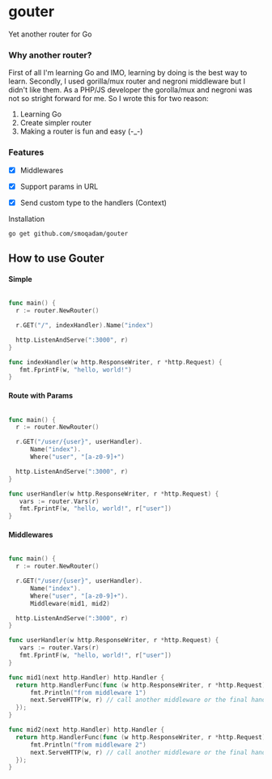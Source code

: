 # gouter
Yet another router for Go

### Why another router?

First of all I'm learning Go and IMO, learning by doing is the best way to learn. Secondly, I used gorilla/mux router and negroni 
middleware but I didn't like them. As a PHP/JS developer the gorolla/mux and negroni was not so stright forward for me. 
So I wrote this for two reason:

 1. Learning Go
 2. Create simpler router
 3. Making a router is fun and easy (-_-)

### Features

- [x] Middlewares
- [x] Support params in URL 
- [x] Send custom type to the handlers (Context)


Installation

`go get github.com/smoqadam/gouter`


## How to use Gouter

#### Simple 

```go

func main() {
  r := router.NewRouter()

  r.GET("/", indexHandler).Name("index")

  http.ListenAndServe(":3000", r)
}

func indexHandler(w http.ResponseWriter, r *http.Request) {
   fmt.FprintF(w, "hello, world!")
}

```

#### Route with Params

```go

func main() {
  r := router.NewRouter()

  r.GET("/user/{user}", userHandler).
      Name("index").
      Where("user", "[a-z0-9]+")

  http.ListenAndServe(":3000", r)
}

func userHandler(w http.ResponseWriter, r *http.Request) {
   vars := router.Vars(r)
   fmt.FprintF(w, "hello, world!", r["user"])
}

```

####  Middlewares

```go

func main() {
  r := router.NewRouter()

  r.GET("/user/{user}", userHandler).
      Name("index").
      Where("user", "[a-z0-9]+").
      Middleware(mid1, mid2)

  http.ListenAndServe(":3000", r)
}

func userHandler(w http.ResponseWriter, r *http.Request) {
   vars := router.Vars(r)
   fmt.FprintF(w, "hello, world!", r["user"])
}

func mid1(next http.Handler) http.Handler {
  return http.HandlerFunc(func (w http.ResponseWriter, r *http.Request){
      fmt.Println("from middleware 1")
      next.ServeHTTP(w, r) // call another middleware or the final handler
  });
}

func mid2(next http.Handler) http.Handler {
  return http.HandlerFunc(func (w http.ResponseWriter, r *http.Request){
      fmt.Println("from middleware 2")
      next.ServeHTTP(w, r) // call another middleware or the final handler
  });
}
```








